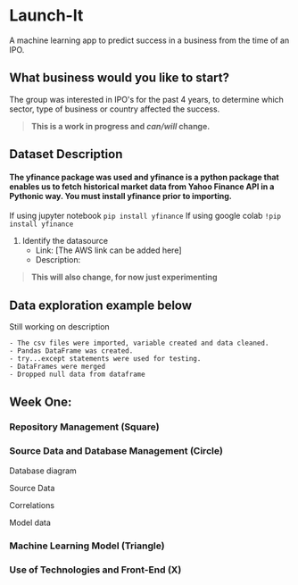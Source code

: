 # Launch-It
A machine learning app to predict success in a business from the time of an IPO.

## What business would you like to start?
The group was interested in IPO's for the past 4 years, to determine which sector, type of business or country affected the success.
>**This is a work in progress and _can/will_ change.**

## Dataset Description
#### The yfinance package was used and yfinance is a python package that enables us to fetch historical market data from Yahoo Finance API in a Pythonic way. You must install yfinance prior to importing.
If using jupyter notebook
```pip install yfinance```
If using google colab
```!pip install yfinance``` 

1. Identify the datasource
    - Link: [The AWS link can be added here]
    - Description:


>**This will also change, for now just experimenting**

## Data exploration example below
Still working on description

    - The csv files were imported, variable created and data cleaned.
    - Pandas DataFrame was created.
    - try...except statements were used for testing.
    - DataFrames were merged
    - Dropped null data from dataframe

## Week One: 

### Repository Management (Square)


### Source Data and Database Management (Circle)
<p>Database diagram</p>
<p>Source Data</p>
<p>Correlations</p>
<p>Model data</p>

### Machine Learning Model (Triangle)


### Use of Technologies and Front-End (X)
